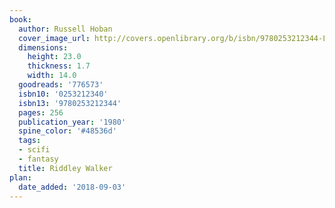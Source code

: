 ```yaml
---
book:
  author: Russell Hoban
  cover_image_url: http://covers.openlibrary.org/b/isbn/9780253212344-L.jpg
  dimensions:
    height: 23.0
    thickness: 1.7
    width: 14.0
  goodreads: '776573'
  isbn10: '0253212340'
  isbn13: '9780253212344'
  pages: 256
  publication_year: '1980'
  spine_color: '#48536d'
  tags:
  - scifi
  - fantasy
  title: Riddley Walker
plan:
  date_added: '2018-09-03'
---
```

